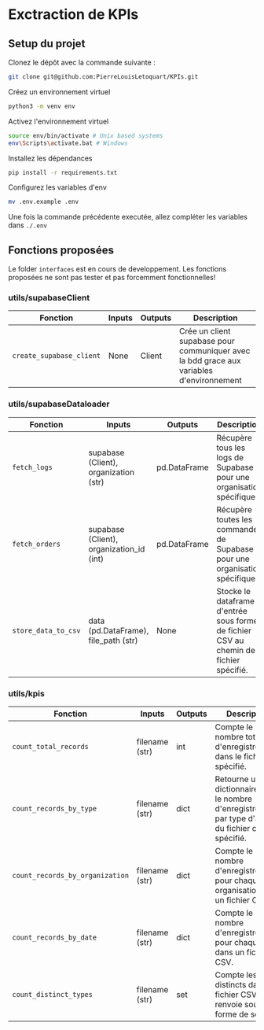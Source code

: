# Exctraction de KPIs

## Setup du projet

Clonez le dépôt avec la commande suivante :

```sh
git clone git@github.com:PierreLouisLetoquart/KPIs.git
```

Créez un environnement virtuel

```sh
python3 -m venv env
```

Activez l'environnement virtuel

```sh
source env/bin/activate # Unix based systems
env\Scripts\activate.bat # Windows
```

Installez les dépendances

```sh
pip install -r requirements.txt
```

Configurez les variables d'env

```sh
mv .env.example .env
```

Une fois la commande précédente executée, allez compléter les variables dans `./.env`

## Fonctions proposées

Le folder `interfaces` est en cours de developpement. Les fonctions proposées ne sont pas tester et pas forcemment fonctionnelles!

### utils/supabaseClient

| Fonction | Inputs | Outputs | Description |
| --- | --- | --- | --- |
| `create_supabase_client` | None | Client | Crée un client supabase pour communiquer avec la bdd grace aux variables d'environnement |

### utils/supabaseDataloader

| Fonction | Inputs | Outputs | Description |
| --- | --- | --- | --- |
| `fetch_logs` | supabase (Client), organization (str) | pd.DataFrame | Récupère tous les logs de Supabase pour une organisation spécifique. |
| `fetch_orders` | supabase (Client), organization_id (int) | pd.DataFrame | Récupère toutes les commandes de Supabase pour une organisation spécifique. |
| `store_data_to_csv` | data (pd.DataFrame), file_path (str) | None | Stocke le dataframe d'entrée sous forme de fichier CSV au chemin de fichier spécifié. |

### utils/kpis

| Fonction                      | Inputs            | Outputs                                | Description                                                                                                |
| -----------------------------|------------------|----------------------------------------| -----------------------------------------------------------------------------------------------------------|
| `count_total_records`           | filename (str)    | int                                    | Compte le nombre total d'enregistrements dans le fichier spécifié.                                         |
| `count_records_by_type`         | filename (str)    | dict                                   | Retourne un dictionnaire avec le nombre d'enregistrements par type d'action du fichier csv spécifié.      |
| `count_records_by_organization` | filename (str)    | dict                                   | Compte le nombre d'enregistrements pour chaque organisation dans un fichier CSV.                           |
| `count_records_by_date`         | filename (str)    | dict                                   | Compte le nombre d'enregistrements pour chaque date dans un fichier CSV.                                   |
| `count_distinct_types`          | filename (str)    | set                                    | Compte les types distincts dans un fichier CSV et les renvoie sous forme de set.                            |
